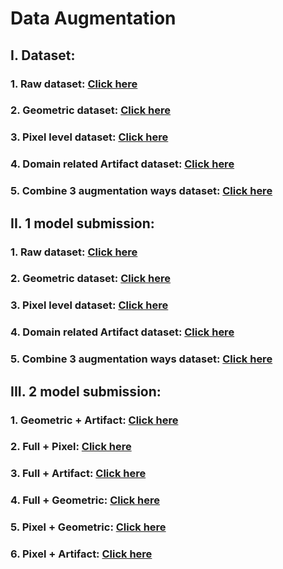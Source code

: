 # Data Augmentation

## **I. Dataset:**
### **1. Raw dataset:** [Click here](https://www.kaggle.com/c/plant-pathology-2021-fgvc8/data?select=train.csv)
### **2. Geometric dataset:** [Click here](https://www.kaggle.com/vinhphmquang/fgvc8-geometric-aug)
### **3. Pixel level dataset:** [Click here](https://www.kaggle.com/thnhhunhtn/data-pixel-aug)
### **4. Domain related Artifact dataset:** [Click here](https://www.kaggle.com/thnhhunhtn/data-insect)
### **5. Combine 3 augmentation ways dataset:** [Click here](https://www.kaggle.com/thnhhunhtn/fgvc8aug)

## **II. 1 model submission:**
### **1. Raw dataset:** [Click here](https://www.kaggle.com/vinhphmquang/efficientnet-v2-raw-submit)
### **2. Geometric dataset:** [Click here](https://www.kaggle.com/vinhphmquang/efficientnet-v2-geoaug-submit)
### **3. Pixel level dataset:** [Click here](https://www.kaggle.com/vinhphmquang/efficientnet-v2-pixelaug-submit)
### **4. Domain related Artifact dataset:** [Click here](https://www.kaggle.com/vinhphmquang/efficientnet-v2-insectaug-submit)
### **5. Combine 3 augmentation ways dataset:** [Click here](https://www.kaggle.com/vinhphmquang/efficientnet-v2-final-submit)

## **III. 2 model submission:**

### **1. Geometric + Artifact:** [Click here](https://www.kaggle.com/vinhphmquang/ensemnle-v2-geo-insect)
### **2. Full + Pixel:** [Click here](https://www.kaggle.com/vinhphmquang/ensemnle-v2-full-pixel)
### **3. Full + Artifact:** [Click here](https://www.kaggle.com/vinhphmquang/ensemnle-v2-full-insect)
### **4. Full + Geometric:** [Click here](https://www.kaggle.com/vinhphmquang/ensemnle-v2-full-geo)
### **5. Pixel + Geometric:** [Click here](https://www.kaggle.com/vinhphmquang/ensemnle-v2-pixel-geo)
### **6. Pixel + Artifact:** [Click here](https://www.kaggle.com/vinhphmquang/ensemnle-v2-pixel-insect)

